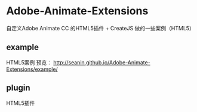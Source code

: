 # Adobe-Animate-Extensions
自定义Adobe Animate CC 的HTML5插件 + CreateJS 做的一些案例（HTML5） 

## example
HTML5案例
预览： http://seanin.github.io/Adobe-Animate-Extensions/example/

## plugin
HTML5插件


